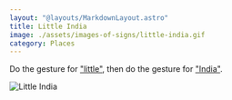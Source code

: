 ```yaml
---
layout: "@layouts/MarkdownLayout.astro"
title: Little India
image: ./assets/images-of-signs/little-india.gif
category: Places
---
```


Do the gesture for ["little"](./little),
then do the gesture for ["India"](./india).

![Little India](@signs/little-india.gif)
